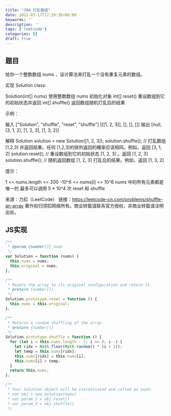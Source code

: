 ```yaml
---
title: "384.打乱数组"
date: 2021-03-17T17:29:36+08:00
keywords: ''
description: ''
tags: ['leetcode']
categories: []
draft: true
---
```


## 题目 

给你一个整数数组 nums ，设计算法来打乱一个没有重复元素的数组。

实现 Solution class:

Solution(int[] nums) 使用整数数组 nums 初始化对象
int[] reset() 重设数组到它的初始状态并返回
int[] shuffle() 返回数组随机打乱后的结果
 

示例：

输入
["Solution", "shuffle", "reset", "shuffle"]
[[[1, 2, 3]], [], [], []]
输出
[null, [3, 1, 2], [1, 2, 3], [1, 3, 2]]

解释
Solution solution = new Solution([1, 2, 3]);
solution.shuffle();    // 打乱数组 [1,2,3] 并返回结果。任何 [1,2,3]的排列返回的概率应该相同。例如，返回 [3, 1, 2]
solution.reset();      // 重设数组到它的初始状态 [1, 2, 3] 。返回 [1, 2, 3]
solution.shuffle();    // 随机返回数组 [1, 2, 3] 打乱后的结果。例如，返回 [1, 3, 2]
 

提示：

1 <= nums.length <= 200
-10^6 <= nums[i] <= 10^6
nums 中的所有元素都是 唯一的
最多可以调用 5 * 10^4 次 reset 和 shuffle

来源：力扣（LeetCode）
链接：https://leetcode-cn.com/problems/shuffle-an-array
著作权归领扣网络所有。商业转载请联系官方授权，非商业转载请注明出处。


## JS实现

```javascript
/**
 * @param {number[]} nums
 */
var Solution = function (nums) {
  this.nums = nums;
  this.original = nums;
};

/**
 * Resets the array to its original configuration and return it.
 * @return {number[]}
 */
Solution.prototype.reset = function () {
  this.nums = this.original;
};

/**
 * Returns a random shuffling of the array.
 * @return {number[]}
 */
Solution.prototype.shuffle = function () {
  for (let i = this.nums.length - 1; i >= 0; i--) {
    let ridx = Math.floor(Math.random() * (i + 1));
    let temp = this.nums[ridx];
    this.nums[ridx] = this.nums[i];
    this.nums[i] = temp;
  }
  return this.nums;
};

/**
 * Your Solution object will be instantiated and called as such:
 * var obj = new Solution(nums)
 * var param_1 = obj.reset()
 * var param_2 = obj.shuffle()
 */
```